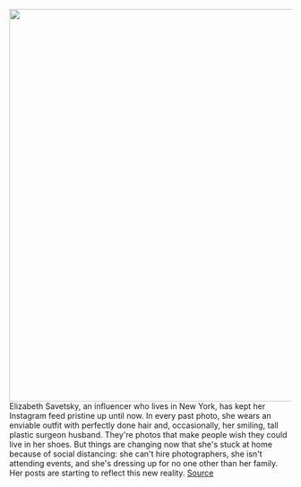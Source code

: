 <img src='https://cdn.vox-cdn.com/thumbor/QXD9cZLIdJS-wMVZ9sVLb-RCV8s=/0x0:1710x1139/1200x800/filters:focal(677x354:949x626)/cdn.vox-cdn.com/uploads/chorus_image/image/66541266/bickley.0.jpg' width='700px' /><br/>
Elizabeth Savetsky, an influencer who lives in New York, has kept her Instagram feed pristine up until now. In every past photo, she wears an enviable outfit with perfectly done hair and, occasionally, her smiling, tall plastic surgeon husband. They're photos that make people wish they could live in her shoes. But things are changing now that she's stuck at home because of social distancing: she can't hire photographers, she isn't attending events, and she's dressing up for no one other than her family. Her posts are starting to reflect this new reality.
<a href='https://www.theverge.com/2020/3/23/21184344/coronavirus-covid-19-fashion-influencers-street-photography-instagram'> Source <a/>